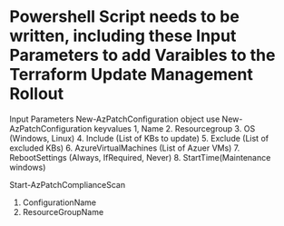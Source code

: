 # Powershell Script needs to be written, including these Input Parameters to add Varaibles to the Terraform Update Management Rollout
Input Parameters
 New-AzPatchConfiguration object use New-AzPatchConfiguration
keyvalues
1, Name
2. Resourcegroup
3. OS (Windows, Linux)
4. Include (List of KBs to update)
5. Exclude (List of excluded KBs)
6. AzureVirtualMachines (List of Azuer VMs)
7. RebootSettings (Always, IfRequired, Never)
8. StartTime(Maintenance windows)

Start-AzPatchComplianceScan 
1. ConfigurationName
2. ResourceGroupName
